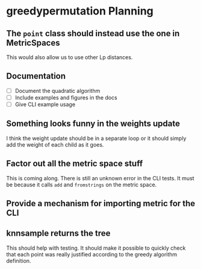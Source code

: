 # greedypermutation Planning

## The `point` class should instead use the one in MetricSpaces

This would also allow us to use other Lp distances.

## Documentation

- [ ] Document the quadratic algorithm
- [ ] Include examples and figures in the docs
- [ ] Give CLI example usage

## Something looks funny in the weights update

I think the weight update should be in a separate loop or it should simply add the weight of each child as it goes.

## Factor out all the metric space stuff

This is coming along.  There is still an unknown error in the CLI tests.  It must be because it calls `add` and `fromstrings` on the metric space.

## Provide a mechanism for importing metric for the CLI

## knnsample returns the tree

This should help with testing.
It should make it possible to quickly check that each point was really justified according to the greedy algorithm definition.
